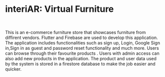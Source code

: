 <h1>interiAR: Virtual Furniture </h1>
<br>
<p>This is an e-commerce furniture store that showcases furniture from diffirent vendors. Flutter and Firebase are used to develop this application. The application includes functionalities such as sign up, Login, Google Sign in,Sign in as guest and password reset functionality and much more. Users can browse through their favourite products . Users with admin access can also add new products in the application. The product and user data used by the system is stored in a firestore database to make the job easier and quicker.</p>

